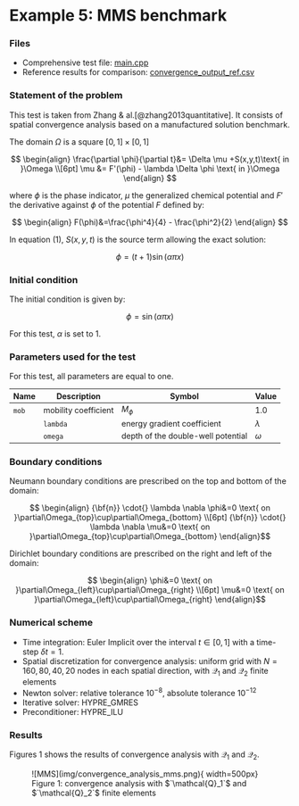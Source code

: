 
# **Example 5: MMS benchmark**

### __Files__ 

- Comprehensive test file: [main.cpp](https://github.com/Collab4Sloth/SLOTH/tree/master/tests/CahnHilliard/2D/test5/main.cpp)
- Reference results for comparison: [convergence_output_ref.csv](https://github.com/Collab4Sloth/SLOTH/tree/master/tests/CahnHilliard/2D/test5/ref/convergence_output_ref.csv)

### __Statement of the problem__ 

This test is taken from Zhang & al.[@zhang2013quantitative]. 
It consists of spatial convergence analysis based on a manufactured solution benchmark.

The domain $`\Omega`$ is a square $`[0,1]\times[0,1]`$

```math

\begin{align}
\frac{\partial \phi}{\partial t}&= \Delta \mu +S(x,y,t)\text{ in }\Omega 
\\[6pt]    
\mu &= F'(\phi) - \lambda \Delta \phi \text{ in }\Omega 
\end{align}

```

where $`\phi`$ is the phase indicator, $`\mu`$ the generalized chemical potential and $`F'`$ the derivative against $`\phi`$ of the potential $`F`$ defined by:

```math

\begin{align} 
F(\phi)&=\frac{\phi^4}{4} - \frac{\phi^2}{2}
\end{align}

```

In equation (1), $`S(x,y,t)`$ is the source term allowing the exact solution:

```math

 \phi = (t+1) \sin(\alpha \pi x)

```

### __Initial condition__

The initial condition is given by:

```math

    \phi =  \sin(\alpha \pi x)

```
For this test, $`\alpha`$ is set to $`1`$.


### **Parameters used for the test**
    
For this test, all parameters are equal to one. 

| Name              | Description                        | Symbol       | Value                         |
| -----   | ---------------------------------- | ------------ | ----------------------------- |
| `mob` | mobility coefficient               | $`M_\phi`$   | $`1.0`$                     |
    | `lambda` | energy gradient coefficient        | $`\lambda`$  | $`1.0`$ |
    | `omega` | depth of the double-well potential | $`\omega`$   | $`1.0`$     |

### __Boundary conditions__

Neumann boundary conditions are prescribed on the top and bottom of the domain:

```math

\begin{align} 
{\bf{n}} \cdot{} \lambda \nabla \phi&=0 \text{ on }\partial\Omega_{top}\cup\partial\Omega_{bottom}

\\[6pt]

{\bf{n}} \cdot{} \lambda \nabla \mu&=0 \text{ on }\partial\Omega_{top}\cup\partial\Omega_{bottom}
\end{align}
```

Dirichlet boundary conditions are prescribed on the right and left of the domain:

```math

\begin{align} 
\phi&=0 \text{ on }\partial\Omega_{left}\cup\partial\Omega_{right}

\\[6pt]

\mu&=0 \text{ on }\partial\Omega_{left}\cup\partial\Omega_{right}
\end{align}
```

### __Numerical scheme__

- Time integration: Euler Implicit over the interval $`t\in[0,1]`$ with a time-step $`\delta t=1`$. 
- Spatial discretization for convergence analysis: uniform grid with $`N={160, 80, 40, 20}`$ nodes in each spatial direction, with $`\mathcal{Q}_1`$ and $`\mathcal{Q}_2`$ finite elements
- Newton solver: relative tolerance $`10^{-8}`$, absolute tolerance $`10^{-12}`$
- Iterative solver: HYPRE_GMRES 
- Preconditioner: HYPRE_ILU


### __Results__ 

Figures 1 shows the results of convergence analysis with $`\mathcal{Q}_1`$ and $`\mathcal{Q}_2`$.

<figure markdown="span">
    ![MMS](img/convergence_analysis_mms.png){  width=500px}
    <figcaption>Figure 1: convergence analysis with $`\mathcal{Q}_1`$ and $`\mathcal{Q}_2`$ finite elements
    </figcaption>
</figure>

